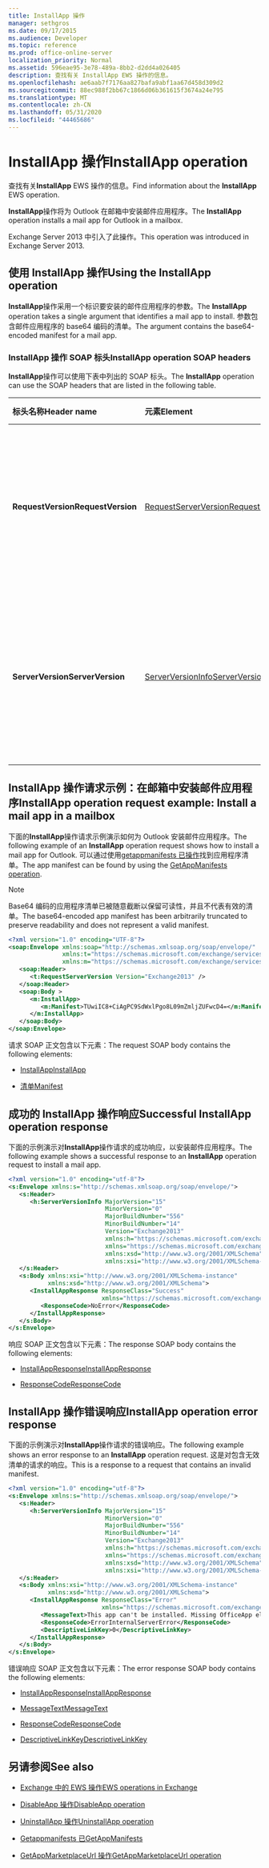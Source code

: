 ```yaml
---
title: InstallApp 操作
manager: sethgros
ms.date: 09/17/2015
ms.audience: Developer
ms.topic: reference
ms.prod: office-online-server
localization_priority: Normal
ms.assetid: 596eae95-3e78-489a-8bb2-d2dd4a026405
description: 查找有关 InstallApp EWS 操作的信息。
ms.openlocfilehash: ae6aab7f7176aa827bafa9abf1aa67d458d309d2
ms.sourcegitcommit: 88ec988f2bb67c1866d06b361615f3674a24e795
ms.translationtype: MT
ms.contentlocale: zh-CN
ms.lasthandoff: 05/31/2020
ms.locfileid: "44465686"
---
```

# <a name="installapp-operation"></a><span data-ttu-id="50144-103">InstallApp 操作</span><span class="sxs-lookup"><span data-stu-id="50144-103">InstallApp operation</span></span>

<span data-ttu-id="50144-104">查找有关**InstallApp** EWS 操作的信息。</span><span class="sxs-lookup"><span data-stu-id="50144-104">Find information about the **InstallApp** EWS operation.</span></span> 
  
<span data-ttu-id="50144-105">**InstallApp**操作将为 Outlook 在邮箱中安装邮件应用程序。</span><span class="sxs-lookup"><span data-stu-id="50144-105">The **InstallApp** operation installs a mail app for Outlook in a mailbox.</span></span> 
  
<span data-ttu-id="50144-106">Exchange Server 2013 中引入了此操作。</span><span class="sxs-lookup"><span data-stu-id="50144-106">This operation was introduced in Exchange Server 2013.</span></span>
  
## <a name="using-the-installapp-operation"></a><span data-ttu-id="50144-107">使用 InstallApp 操作</span><span class="sxs-lookup"><span data-stu-id="50144-107">Using the InstallApp operation</span></span>

<span data-ttu-id="50144-108">**InstallApp**操作采用一个标识要安装的邮件应用程序的参数。</span><span class="sxs-lookup"><span data-stu-id="50144-108">The **InstallApp** operation takes a single argument that identifies a mail app to install.</span></span> <span data-ttu-id="50144-109">参数包含邮件应用程序的 base64 编码的清单。</span><span class="sxs-lookup"><span data-stu-id="50144-109">The argument contains the base64-encoded manifest for a mail app.</span></span> 
  
### <a name="installapp-operation-soap-headers"></a><span data-ttu-id="50144-110">InstallApp 操作 SOAP 标头</span><span class="sxs-lookup"><span data-stu-id="50144-110">InstallApp operation SOAP headers</span></span>

<span data-ttu-id="50144-111">**InstallApp**操作可以使用下表中列出的 SOAP 标头。</span><span class="sxs-lookup"><span data-stu-id="50144-111">The **InstallApp** operation can use the SOAP headers that are listed in the following table.</span></span> 
  
|<span data-ttu-id="50144-112">**标头名称**</span><span class="sxs-lookup"><span data-stu-id="50144-112">**Header name**</span></span>|<span data-ttu-id="50144-113">**元素**</span><span class="sxs-lookup"><span data-stu-id="50144-113">**Element**</span></span>|<span data-ttu-id="50144-114">**说明**</span><span class="sxs-lookup"><span data-stu-id="50144-114">**Description**</span></span>|
|:-----|:-----|:-----|
|<span data-ttu-id="50144-115">**RequestVersion**</span><span class="sxs-lookup"><span data-stu-id="50144-115">**RequestVersion**</span></span> <br/> |[<span data-ttu-id="50144-116">RequestServerVersion</span><span class="sxs-lookup"><span data-stu-id="50144-116">RequestServerVersion</span></span>](requestserverversion.md) <br/> |<span data-ttu-id="50144-117">标识操作请求的架构版本。</span><span class="sxs-lookup"><span data-stu-id="50144-117">Identifies the schema version for the operation request.</span></span> <span data-ttu-id="50144-118">此标头适用于请求。</span><span class="sxs-lookup"><span data-stu-id="50144-118">This header is applicable to a request.</span></span>  <br/> |
|<span data-ttu-id="50144-119">**ServerVersion**</span><span class="sxs-lookup"><span data-stu-id="50144-119">**ServerVersion**</span></span> <br/> |[<span data-ttu-id="50144-120">ServerVersionInfo</span><span class="sxs-lookup"><span data-stu-id="50144-120">ServerVersionInfo</span></span>](serverversioninfo.md) <br/> |<span data-ttu-id="50144-121">标识响应请求的服务器版本。</span><span class="sxs-lookup"><span data-stu-id="50144-121">Identifies the version of the server that responded to the request.</span></span> <span data-ttu-id="50144-122">此标头适用于响应。</span><span class="sxs-lookup"><span data-stu-id="50144-122">This header is applicable to a response.</span></span>  <br/> |
   
## <a name="installapp-operation-request-example-install-a-mail-app-in-a-mailbox"></a><span data-ttu-id="50144-123">InstallApp 操作请求示例：在邮箱中安装邮件应用程序</span><span class="sxs-lookup"><span data-stu-id="50144-123">InstallApp operation request example: Install a mail app in a mailbox</span></span>

<span data-ttu-id="50144-124">下面的**InstallApp**操作请求示例演示如何为 Outlook 安装邮件应用程序。</span><span class="sxs-lookup"><span data-stu-id="50144-124">The following example of an **InstallApp** operation request shows how to install a mail app for Outlook.</span></span> <span data-ttu-id="50144-125">可以通过使用[getappmanifests 已操作](getappmanifests-operation.md)找到应用程序清单。</span><span class="sxs-lookup"><span data-stu-id="50144-125">The app manifest can be found by using the [GetAppManifests operation](getappmanifests-operation.md).</span></span>
  
> [!NOTE]
> <span data-ttu-id="50144-126">Base64 编码的应用程序清单已被随意截断以保留可读性，并且不代表有效的清单。</span><span class="sxs-lookup"><span data-stu-id="50144-126">The base64-encoded app manifest has been arbitrarily truncated to preserve readability and does not represent a valid manifest.</span></span> 
  
```XML
<?xml version="1.0" encoding="UTF-8"?>
<soap:Envelope xmlns:soap="http://schemas.xmlsoap.org/soap/envelope/"
               xmlns:t="https://schemas.microsoft.com/exchange/services/2006/types"
               xmlns:m="https://schemas.microsoft.com/exchange/services/2006/messages">
   <soap:Header>
      <t:RequestServerVersion Version="Exchange2013" />
   </soap:Header>
   <soap:Body >
      <m:InstallApp>
         <m:Manifest>TUwiIC8+CiAgPC9SdWxlPgo8L09mZmljZUFwcD4=</m:Manifest>
      </m:InstallApp>
   </soap:Body>
</soap:Envelope>

```

<span data-ttu-id="50144-127">请求 SOAP 正文包含以下元素：</span><span class="sxs-lookup"><span data-stu-id="50144-127">The request SOAP body contains the following elements:</span></span>
  
- [<span data-ttu-id="50144-128">InstallApp</span><span class="sxs-lookup"><span data-stu-id="50144-128">InstallApp</span></span>](installapp.md)
    
- [<span data-ttu-id="50144-129">清单</span><span class="sxs-lookup"><span data-stu-id="50144-129">Manifest</span></span>](manifest.md)
    
## <a name="successful-installapp-operation-response"></a><span data-ttu-id="50144-130">成功的 InstallApp 操作响应</span><span class="sxs-lookup"><span data-stu-id="50144-130">Successful InstallApp operation response</span></span>

<span data-ttu-id="50144-131">下面的示例演示对**InstallApp**操作请求的成功响应，以安装邮件应用程序。</span><span class="sxs-lookup"><span data-stu-id="50144-131">The following example shows a successful response to an **InstallApp** operation request to install a mail app.</span></span> 
  
```XML
<?xml version="1.0" encoding="utf-8"?>
<s:Envelope xmlns:s="http://schemas.xmlsoap.org/soap/envelope/">
   <s:Header>
      <h:ServerVersionInfo MajorVersion="15" 
                           MinorVersion="0" 
                           MajorBuildNumber="556" 
                           MinorBuildNumber="14" 
                           Version="Exchange2013" 
                           xmlns:h="https://schemas.microsoft.com/exchange/services/2006/types" 
                           xmlns="https://schemas.microsoft.com/exchange/services/2006/types" 
                           xmlns:xsd="http://www.w3.org/2001/XMLSchema" 
                           xmlns:xsi="http://www.w3.org/2001/XMLSchema-instance"/>
   </s:Header>
   <s:Body xmlns:xsi="http://www.w3.org/2001/XMLSchema-instance" 
           xmlns:xsd="http://www.w3.org/2001/XMLSchema">
      <InstallAppResponse ResponseClass="Success" 
                          xmlns="https://schemas.microsoft.com/exchange/services/2006/messages">
         <ResponseCode>NoError</ResponseCode>
      </InstallAppResponse>
   </s:Body>
</s:Envelope>
```

<span data-ttu-id="50144-132">响应 SOAP 正文包含以下元素：</span><span class="sxs-lookup"><span data-stu-id="50144-132">The response SOAP body contains the following elements:</span></span>
  
- [<span data-ttu-id="50144-133">InstallAppResponse</span><span class="sxs-lookup"><span data-stu-id="50144-133">InstallAppResponse</span></span>](installappresponse.md)
    
- [<span data-ttu-id="50144-134">ResponseCode</span><span class="sxs-lookup"><span data-stu-id="50144-134">ResponseCode</span></span>](responsecode.md)
    
## <a name="installapp-operation-error-response"></a><span data-ttu-id="50144-135">InstallApp 操作错误响应</span><span class="sxs-lookup"><span data-stu-id="50144-135">InstallApp operation error response</span></span>

<span data-ttu-id="50144-136">下面的示例演示对**InstallApp**操作请求的错误响应。</span><span class="sxs-lookup"><span data-stu-id="50144-136">The following example shows an error response to an **InstallApp** operation request.</span></span> <span data-ttu-id="50144-137">这是对包含无效清单的请求的响应。</span><span class="sxs-lookup"><span data-stu-id="50144-137">This is a response to a request that contains an invalid manifest.</span></span> 
  
```XML
<?xml version="1.0" encoding="utf-8"?>
<s:Envelope xmlns:s="http://schemas.xmlsoap.org/soap/envelope/">
   <s:Header>
      <h:ServerVersionInfo MajorVersion="15" 
                           MinorVersion="0" 
                           MajorBuildNumber="556" 
                           MinorBuildNumber="14" 
                           Version="Exchange2013" 
                           xmlns:h="https://schemas.microsoft.com/exchange/services/2006/types" 
                           xmlns="https://schemas.microsoft.com/exchange/services/2006/types" 
                           xmlns:xsd="http://www.w3.org/2001/XMLSchema" 
                           xmlns:xsi="http://www.w3.org/2001/XMLSchema-instance"/>
   </s:Header>
   <s:Body xmlns:xsi="http://www.w3.org/2001/XMLSchema-instance" 
           xmlns:xsd="http://www.w3.org/2001/XMLSchema">
      <InstallAppResponse ResponseClass="Error" 
                          xmlns="https://schemas.microsoft.com/exchange/services/2006/messages">
         <MessageText>This app can't be installed. Missing OfficeApp element.</MessageText>
         <ResponseCode>ErrorInternalServerError</ResponseCode>
         <DescriptiveLinkKey>0</DescriptiveLinkKey>
      </InstallAppResponse>
   </s:Body>
</s:Envelope>

```

<span data-ttu-id="50144-138">错误响应 SOAP 正文包含以下元素：</span><span class="sxs-lookup"><span data-stu-id="50144-138">The error response SOAP body contains the following elements:</span></span>
  
- [<span data-ttu-id="50144-139">InstallAppResponse</span><span class="sxs-lookup"><span data-stu-id="50144-139">InstallAppResponse</span></span>](installappresponse.md)
    
- [<span data-ttu-id="50144-140">MessageText</span><span class="sxs-lookup"><span data-stu-id="50144-140">MessageText</span></span>](messagetext.md)
    
- [<span data-ttu-id="50144-141">ResponseCode</span><span class="sxs-lookup"><span data-stu-id="50144-141">ResponseCode</span></span>](responsecode.md)
    
- [<span data-ttu-id="50144-142">DescriptiveLinkKey</span><span class="sxs-lookup"><span data-stu-id="50144-142">DescriptiveLinkKey</span></span>](descriptivelinkkey.md)
    
## <a name="see-also"></a><span data-ttu-id="50144-143">另请参阅</span><span class="sxs-lookup"><span data-stu-id="50144-143">See also</span></span>

- [<span data-ttu-id="50144-144">Exchange 中的 EWS 操作</span><span class="sxs-lookup"><span data-stu-id="50144-144">EWS operations in Exchange</span></span>](ews-operations-in-exchange.md)
    
- [<span data-ttu-id="50144-145">DisableApp 操作</span><span class="sxs-lookup"><span data-stu-id="50144-145">DisableApp operation</span></span>](disableapp-operation.md)
    
- [<span data-ttu-id="50144-146">UninstallApp 操作</span><span class="sxs-lookup"><span data-stu-id="50144-146">UninstallApp operation</span></span>](uninstallapp-operation.md)
    
- [<span data-ttu-id="50144-147">Getappmanifests 已</span><span class="sxs-lookup"><span data-stu-id="50144-147">GetAppManifests</span></span>](getappmanifests.md)
    
- [<span data-ttu-id="50144-148">GetAppMarketplaceUrl 操作</span><span class="sxs-lookup"><span data-stu-id="50144-148">GetAppMarketplaceUrl operation</span></span>](getappmarketplaceurl-operation.md)
    

